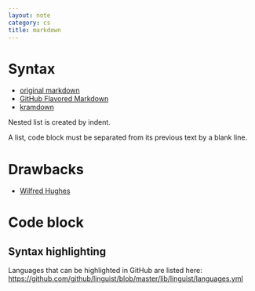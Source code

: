 ```yaml
---
layout: note
category: cs
title: markdown
---
```


# Syntax

- [original markdown](http://daringfireball.net/projects/markdown/syntax)
- [GitHub Flavored Markdown](https://help.github.com/articles/github-flavored-markdown)
- [kramdown](http://kramdown.gettalong.org/syntax.html)

Nested list is created by indent.

A list, code block must be separated from its previous text by a blank line.

# Drawbacks

- [Wilfred Hughes](http://www.wilfred.me.uk/blog/2012/07/30/why-markdown-is-not-my-favourite-language/)

# Code block

## Syntax highlighting

Languages that can be highlighted in GitHub are listed here: https://github.com/github/linguist/blob/master/lib/linguist/languages.yml
